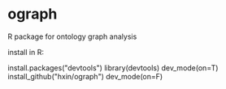 # ograph
R package for ontology graph analysis

install in R:

install.packages("devtools")
library(devtools)
dev_mode(on=T)
install_github("hxin/ograph")
dev_mode(on=F)
